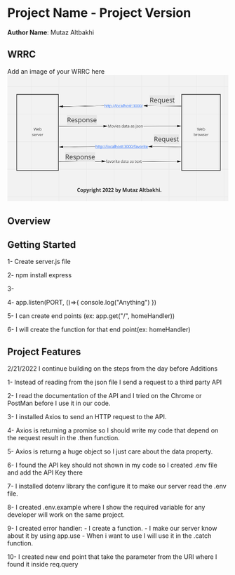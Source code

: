 # Project Name - Project Version

**Author Name**: Mutaz Altbakhi

## WRRC
Add an image of your WRRC here
![image](assets/Movies_Life_Cycle.png)
## Overview

## Getting Started
<!-- What are the steps that a user must take in order to build this app on their own machine and get it running? -->
1- Create server.js file

2- npm install express

3- 

4- app.listen(PORT, ()=>{ console.log("Anything") })

5- I can create end points (ex: app.get("/", homeHandler))

6- I will create the function for that end point(ex: homeHandler)
## Project Features
<!-- What are the features included in you app -->



2/21/2022
I continue building on the steps from the day before Additions

1- Instead of reading from the json file I send a request to a third party API

2- I read the documentation of the API and I tried on the Chrome or PostMan before I use it in our code.

3- I installed Axios to send an HTTP request to the API.

4- Axios is returning a promise so I should write my code that depend on the request result in the .then function.

5- Axios is returng a huge object so I just care about the data property.

6- I found the API key should not shown in my code so I created .env file and add the API Key there

7- I installed dotenv library the configure it to make our server read the .env file.

8- I created .env.example where I show the required variable for any developer will work on the same project.

9- I created error handler: - I create a function. - I make our server know about it by using app.use - When i want to use I will use it in the .catch function.

10- I created new end point that take the parameter from the URl where I found it inside req.query